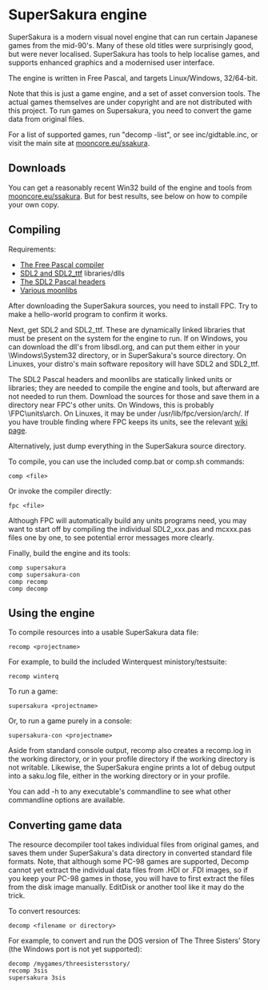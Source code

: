 SuperSakura engine
==================

SuperSakura is a modern visual novel engine that can run certain Japanese
games from the mid-90's. Many of these old titles were surprisingly good,
but were never localised. SuperSakura has tools to help localise games, and
supports enhanced graphics and a modernised user interface.

The engine is written in Free Pascal, and targets Linux/Windows, 32/64-bit.

Note that this is just a game engine, and a set of asset conversion tools.
The actual games themselves are under copyright and are not distributed with
this project. To run games on Supersakura, you need to convert the game data
from original files.

For a list of supported games, run "decomp -list", or see inc/gidtable.inc,
or visit the main site at
[mooncore.eu/ssakura](https://mooncore.eu/ssakura/).


Downloads
---------

You can get a reasonably recent Win32 build of the engine and tools from
[mooncore.eu/ssakura](https://mooncore.eu/ssakura/). But for best results,
see below on how to compile your own copy.


Compiling
---------

Requirements:
- [The Free Pascal compiler](https://www.freepascal.org/)
- [SDL2 and SDL2_ttf](https://libsdl.org/) libraries/dlls
- [The SDL2 Pascal headers](https://github.com/ev1313/Pascal-SDL-2-Headers)
- [Various moonlibs](https://github.com/bunnylin/moonlibs)

After downloading the SuperSakura sources, you need to install FPC. Try to
make a hello-world program to confirm it works.

Next, get SDL2 and SDL2_ttf. These are dynamically linked libraries that
must be present on the system for the engine to run. If on Windows, you can
download the dll's from libsdl.org, and can put them either in your
\Windows\System32 directory, or in SuperSakura's source directory. On
Linuxes, your distro's main software repository will have SDL2 and SDL2_ttf.

The SDL2 Pascal headers and moonlibs are statically linked units or
libraries; they are needed to compile the engine and tools, but afterward
are not needed to run them. Download the sources for those and save them in
a directory near FPC's other units. On Windows, this is probably
\FPC\units\arch\. On Linuxes, it may be under /usr/lib/fpc/version/arch/.
If you have trouble finding where FPC keeps its units, see the relevant
[wiki page](http://wiki.freepascal.org/Unit_not_found_-_How_to_find_units).

Alternatively, just dump everything in the SuperSakura source directory.

To compile, you can use the included comp.bat or comp.sh commands:

    comp <file>

Or invoke the compiler directly:

    fpc <file>

Although FPC will automatically build any units programs need, you may want
to start off by compiling the individual SDL2_xxx.pas and mcxxx.pas files
one by one, to see potential error messages more clearly.

Finally, build the engine and its tools:

    comp supersakura
    comp supersakura-con
    comp recomp
    comp decomp


Using the engine
----------------

To compile resources into a usable SuperSakura data file:

    recomp <projectname>

For example, to build the included Winterquest ministory/testsuite:

    recomp winterq

To run a game:

    supersakura <projectname>

Or, to run a game purely in a console:

    supersakura-con <projectname>

Aside from standard console output, recomp also creates a recomp.log in the
working directory, or in your profile directory if the working directory is
not writable. Likewise, the SuperSakura engine prints a lot of debug output
into a saku.log file, either in the working directory or in your profile.

You can add -h to any executable's commandline to see what other commandline
options are available.


Converting game data
--------------------

The resource decompiler tool takes individual files from original games, and
saves them under SuperSakura's data directory in converted standard file
formats. Note, that although some PC-98 games are supported, Decomp cannot
yet extract the individual data files from .HDI or .FDI images, so if you
keep your PC-98 games in those, you will have to first extract the files
from the disk image manually. EditDisk or another tool like it may do the
trick.

To convert resources:

    decomp <filename or directory>

For example, to convert and run the DOS version of The Three Sisters' Story
(the Windows port is not yet supported):

    decomp /mygames/threesistersstory/
    recomp 3sis
    supersakura 3sis
